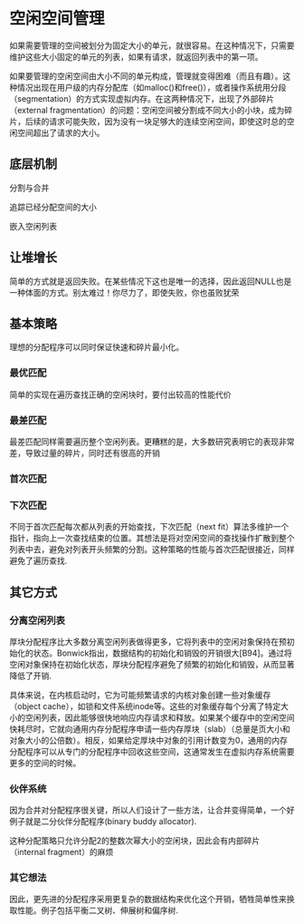 # 空闲空间管理

如果需要管理的空间被划分为固定大小的单元，就很容易。在这种情况下，只需要维护这些大小固定的单元的列表，如果有请求，就返回列表中的第一项。

如果要管理的空闲空间由大小不同的单元构成，管理就变得困难（而且有趣）。这种情况出现在用户级的内存分配库（如malloc()和free()），或者操作系统用分段（segmentation）的方式实现虚拟内存。在这两种情况下，出现了外部碎片（external fragmentation）的问题：空闲空间被分割成不同大小的小块，成为碎片，后续的请求可能失败，因为没有一块足够大的连续空闲空间，即使这时总的空闲空间超出了请求的大小。

## 底层机制

分割与合并

追踪已经分配空间的大小

嵌入空闲列表

## 让堆增长

简单的方式就是返回失败。在某些情况下这也是唯一的选择，因此返回NULL也是一种体面的方式。别太难过！你尽力了，即使失败，你也虽败犹荣

## 基本策略

理想的分配程序可以同时保证快速和碎片最小化。

### 最优匹配

简单的实现在遍历查找正确的空闲块时，要付出较高的性能代价

### 最差匹配

最差匹配同样需要遍历整个空闲列表。更糟糕的是，大多数研究表明它的表现非常差，导致过量的碎片，同时还有很高的开销

### 首次匹配

### 下次匹配

不同于首次匹配每次都从列表的开始查找，下次匹配（next fit）算法多维护一个指针，指向上一次查找结束的位置。其想法是将对空闲空间的查找操作扩散到整个列表中去，避免对列表开头频繁的分割。这种策略的性能与首次匹配很接近，同样避免了遍历查找.


## 其它方式

### 分离空闲列表

厚块分配程序比大多数分离空闲列表做得更多，它将列表中的空闲对象保持在预初始化的状态。Bonwick指出，数据结构的初始化和销毁的开销很大[B94]。通过将空闲对象保持在初始化状态，厚块分配程序避免了频繁的初始化和销毁，从而显著降低了开销.

具体来说，在内核启动时，它为可能频繁请求的内核对象创建一些对象缓存（object cache），如锁和文件系统inode等。这些的对象缓存每个分离了特定大小的空闲列表，因此能够很快地响应内存请求和释放。如果某个缓存中的空闲空间快耗尽时，它就向通用内存分配程序申请一些内存厚块（slab）（总量是页大小和对象大小的公倍数）。相反，如果给定厚块中对象的引用计数变为0，通用的内存分配程序可以从专门的分配程序中回收这些空间，这通常发生在虚拟内存系统需要更多的空间的时候。

### 伙伴系统

因为合并对分配程序很关键，所以人们设计了一些方法，让合并变得简单，一个好例子就是二分伙伴分配程序(binary buddy allocator).

这种分配策略只允许分配2的整数次幂大小的空闲块，因此会有内部碎片（internal fragment）的麻烦

### 其它想法

因此，更先进的分配程序采用更复杂的数据结构来优化这个开销，牺牲简单性来换取性能。例子包括平衡二叉树、伸展树和偏序树.